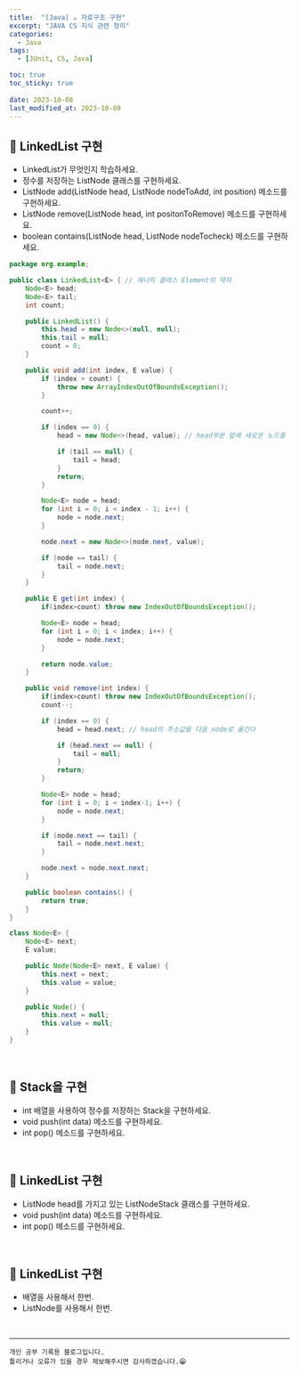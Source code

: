 ```yaml
---
title:  "[Java] ☕ 자료구조 구현"
excerpt: "JAVA CS 지식 관련 정리"
categories:
  - Java
tags:
  - [JUnit, CS, Java]

toc: true
toc_sticky: true
 
date: 2023-10-08
last_modified_at: 2023-10-09
---
```


## 📖 LinkedList 구현  

- LinkedList가 무엇인지 학습하세요.
- 정수를 저장하는 ListNode 클래스를 구현하세요.
- ListNode add(ListNode head, ListNode nodeToAdd, int position) 메소드를 구현하세요.
- ListNode remove(ListNode head, int positonToRemove) 메소드를 구현하세요.
- boolean contains(ListNode head, ListNode nodeTocheck) 메소드를 구현하세요.

```java
package org.example;

public class LinkedList<E> { // 제너릭 클래스 Element의 약자
    Node<E> head;
    Node<E> tail;
    int count;

    public LinkedList() {
        this.head = new Node<>(null, null);
        this.tail = null;
        count = 0;
    }

    public void add(int index, E value) {
        if (index > count) {
            throw new ArrayIndexOutOfBoundsException();
        }

        count++;

        if (index == 0) {
            head = new Node<>(head, value); // head부분 앞에 새로운 노드를 만들고 해드의 주소값을 옮긴다

            if (tail == null) {
                tail = head;
            }
            return;
        }

        Node<E> node = head;
        for (int i = 0; i < index - 1; i++) {
            node = node.next;
        }

        node.next = new Node<>(node.next, value);

        if (node == tail) {
            tail = node.next;
        }
    }

    public E get(int index) {
        if(index>count) throw new IndexOutOfBoundsException();

        Node<E> node = head;
        for (int i = 0; i < index; i++) {
            node = node.next;
        }

        return node.value;
    }

    public void remove(int index) {
        if(index>count) throw new IndexOutOfBoundsException();
        count--;

        if (index == 0) {
            head = head.next; // head의 주소값을 다음 node로 옮긴다

            if (head.next == null) {
                tail = null;
            }
            return;
        }

        Node<E> node = head;
        for (int i = 0; i < index-1; i++) {
            node = node.next;
        }

        if (node.next == tail) {
            tail = node.next.next;
        }

        node.next = node.next.next;
    }

    public boolean contains() {
        return true;
    }
}

class Node<E> {
    Node<E> next;
    E value;

    public Node(Node<E> next, E value) {
        this.next = next;
        this.value = value;
    }

    public Node() {
        this.next = null;
        this.value = null;
    }
}
```


<br>

## 📖 Stack을 구현  

- int 배열을 사용하여 정수를 저장하는 Stack을 구현하세요.
- void push(int data) 메소드를 구현하세요.
- int pop() 메소드를 구현하세요.  

<br>

## 📖 LinkedList 구현  

- ListNode head를 가지고 있는 ListNodeStack 클래스를 구현하세요.
- void push(int data) 메소드를 구현하세요.
- int pop() 메소드를 구현하세요.  

<br>

## 📖 LinkedList 구현  

- 배열을 사용해서 한번.
- ListNode를 사용해서 한번.

<br>

***
    개인 공부 기록용 블로그입니다.
    틀리거나 오류가 있을 경우 제보해주시면 감사하겠습니다.😁